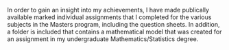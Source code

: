 In order to gain an insight into my achievements, I have made publically available marked individual assignments that I completed for the various subjects in the Masters program, including the question sheets.  In addition, a folder is included that contains a mathematical model that was created for an assignment in my undergraduate Mathematics/Statistics degree.